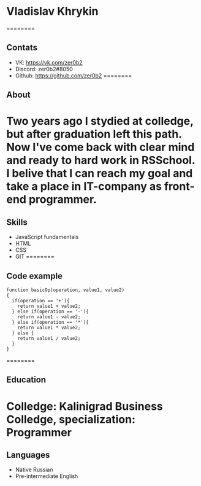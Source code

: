 # Vladislav Khrykin
========

## Contats 

- VK: https://vk.com/zer0b2
- Discord: zer0b2#8050
- Github: https://github.com/zer0b2
========

## About

Two years ago I stydied at colledge, but after graduation left this path. Now I've come back with clear mind and ready to hard work in RSSchool. 
I belive that I can reach my goal and take a place in IT-company as front-end programmer. 
========

## Skills 

- JavaScript fundamentals
- HTML 
- CSS 
- GIT
========

## Code example 

```
function basicOp(operation, value1, value2)
{
  if(operation == '+'){
    return value1 + value2;
  } else if(operation == '-'){
    return value1 - value2;
  } else if(operation == '*'){
    return value1 * value2;
  } else {
    return value1 / value2;
  }
}
```
========

## Education

Colledge: Kalinigrad Business Colledge, specialization: Programmer
========

## Languages 

- Native Russian
- Pre-intermediate English